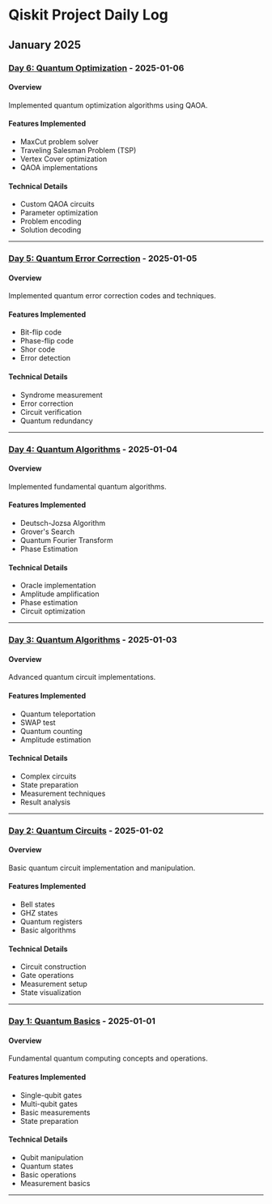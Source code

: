 # Qiskit Project Daily Log

## January 2025

### [Day 6: Quantum Optimization](Day6_quantum_optimization/) - 2025-01-06

#### Overview
Implemented quantum optimization algorithms using QAOA.

#### Features Implemented
- MaxCut problem solver
- Traveling Salesman Problem (TSP)
- Vertex Cover optimization
- QAOA implementations

#### Technical Details
- Custom QAOA circuits
- Parameter optimization
- Problem encoding
- Solution decoding

---

### [Day 5: Quantum Error Correction](Day5_error_correction/) - 2025-01-05

#### Overview
Implemented quantum error correction codes and techniques.

#### Features Implemented
- Bit-flip code
- Phase-flip code
- Shor code
- Error detection

#### Technical Details
- Syndrome measurement
- Error correction
- Circuit verification
- Quantum redundancy

---

### [Day 4: Quantum Algorithms](Day4_quantum_algorithms/) - 2025-01-04

#### Overview
Implemented fundamental quantum algorithms.

#### Features Implemented
- Deutsch-Jozsa Algorithm
- Grover's Search
- Quantum Fourier Transform
- Phase Estimation

#### Technical Details
- Oracle implementation
- Amplitude amplification
- Phase estimation
- Circuit optimization

---

### [Day 3: Quantum Algorithms](Day3_quantum_algorithms/) - 2025-01-03

#### Overview
Advanced quantum circuit implementations.

#### Features Implemented
- Quantum teleportation
- SWAP test
- Quantum counting
- Amplitude estimation

#### Technical Details
- Complex circuits
- State preparation
- Measurement techniques
- Result analysis

---

### [Day 2: Quantum Circuits](Day2_quantum_circuits/) - 2025-01-02

#### Overview
Basic quantum circuit implementation and manipulation.

#### Features Implemented
- Bell states
- GHZ states
- Quantum registers
- Basic algorithms

#### Technical Details
- Circuit construction
- Gate operations
- Measurement setup
- State visualization

---

### [Day 1: Quantum Basics](Day1_quantum_basics/) - 2025-01-01

#### Overview
Fundamental quantum computing concepts and operations.

#### Features Implemented
- Single-qubit gates
- Multi-qubit gates
- Basic measurements
- State preparation

#### Technical Details
- Qubit manipulation
- Quantum states
- Basic operations
- Measurement basics

---